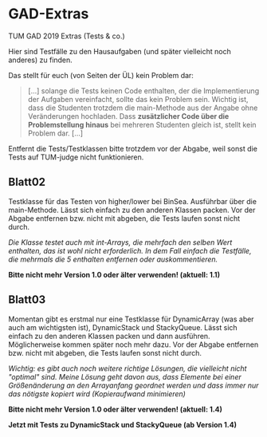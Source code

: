 # GAD-Extras
TUM GAD 2019 Extras (Tests &amp; co.)

Hier sind Testfälle zu den Hausaufgaben (und später vielleicht noch anderes) zu finden.

Das stellt für euch (von Seiten der ÜL) kein Problem dar:
> [...] solange die Tests keinen Code enthalten, der die Implementierung der Aufgaben vereinfacht, sollte das kein Problem sein.
 Wichtig ist, dass die Studenten trotzdem die main-Methode aus der Angabe ohne Veränderungen hochladen. Dass **zusätzlicher Code über die Problemstellung hinaus** bei mehreren Studenten gleich ist, stellt kein Problem dar. [...]

Entfernt die Tests/Testklassen bitte trotzdem vor der Abgabe, weil sonst die Tests auf TUM-judge nicht funktionieren.

## Blatt02
Testklasse für das Testen von higher/lower bei BinSea. Ausführbar über die main-Methode. Lässt sich einfach zu den anderen Klassen packen.
Vor der Abgabe entfernen bzw. nicht mit abgeben, die Tests laufen sonst nicht durch.

*Die Klasse testet auch mit int-Arrays, die mehrfach den selben Wert enthalten, das ist wohl nicht erforderlich.
In dem Fall einfach die Testfälle, die mehrmals die 5 enthalten entfernen oder auskommentieren.*

**Bitte nicht mehr Version 1.0 oder älter verwenden! (aktuell: 1.1)**

## Blatt03
Momentan gibt es erstmal nur eine Testklasse für DynamicArray (was aber auch am wichtigsten ist), DynamicStack und StackyQueue. Lässt sich einfach zu den anderen Klassen packen und dann ausführen. Möglicherweise kommen später noch mehr dazu. Vor der Abgabe entfernen bzw. nicht mit abgeben, die Tests laufen sonst nicht durch.

*Wichtig: es gibt auch noch weitere richtige Lösungen, die vielleicht nicht "optimal" sind. Meine Lösung geht davon aus, dass Elemente bei einer Größenänderung an den Arrayanfang geordnet werden und dass immer nur das nötigste kopiert wird (Kopieraufwand minimieren)*

**Bitte nicht mehr Version 1.0 oder älter verwenden! (aktuell: 1.4)**

**Jetzt mit Tests zu DynamicStack und StackyQueue (ab Version 1.4)**
